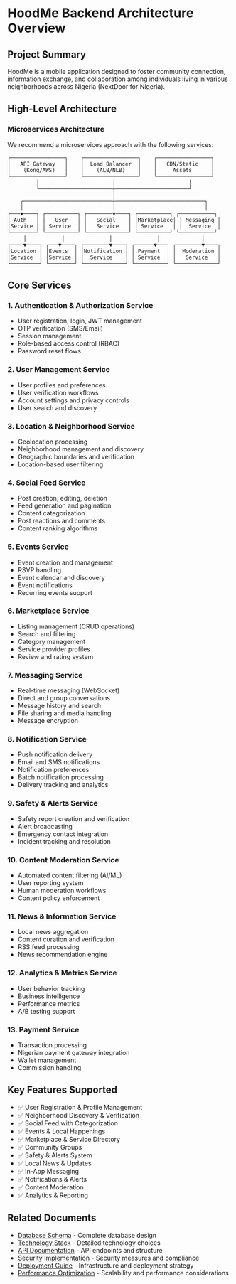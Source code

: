 # HoodMe Backend Architecture Overview

## Project Summary
HoodMe is a mobile application designed to foster community connection, information exchange, and collaboration among individuals living in various neighborhoods across Nigeria (NextDoor for Nigeria).

## High-Level Architecture

### Microservices Architecture
We recommend a microservices approach with the following services:

```
┌─────────────────┐    ┌─────────────────┐    ┌─────────────────┐
│   API Gateway   │    │  Load Balancer  │    │   CDN/Static    │
│    (Kong/AWS)   │    │    (ALB/NLB)    │    │     Assets      │
└─────────────────┘    └─────────────────┘    └─────────────────┘
         │                       │                       │
         └───────────────────────┼───────────────────────┘
                                 │
    ┌────────────────────────────┼────────────────────────────┐
    │                            │                            │
┌───▼────┐ ┌──────────┐ ┌────────▼────┐ ┌──────────┐ ┌───────────┐
│ Auth   │ │   User   │ │   Social    │ │Marketplace│ │ Messaging │
│Service │ │ Service  │ │   Service   │ │ Service   │ │  Service  │
└────────┘ └──────────┘ └─────────────┘ └──────────┘ └───────────┘
     │           │              │              │             │
┌────▼────┐ ┌───▼────┐ ┌────────▼────┐ ┌──────▼───┐ ┌────────▼────┐
│Location │ │Events  │ │Notification │ │ Payment  │ │  Moderation │
│Service  │ │Service │ │  Service    │ │ Service  │ │   Service   │
└─────────┘ └────────┘ └─────────────┘ └──────────┘ └─────────────┘
```

## Core Services

### 1. Authentication & Authorization Service
- User registration, login, JWT management
- OTP verification (SMS/Email)
- Session management
- Role-based access control (RBAC)
- Password reset flows

### 2. User Management Service
- User profiles and preferences
- User verification workflows
- Account settings and privacy controls
- User search and discovery

### 3. Location & Neighborhood Service
- Geolocation processing
- Neighborhood management and discovery
- Geographic boundaries and verification
- Location-based user filtering

### 4. Social Feed Service
- Post creation, editing, deletion
- Feed generation and pagination
- Content categorization
- Post reactions and comments
- Content ranking algorithms

### 5. Events Service
- Event creation and management
- RSVP handling
- Event calendar and discovery
- Event notifications
- Recurring events support

### 6. Marketplace Service
- Listing management (CRUD operations)
- Search and filtering
- Category management
- Service provider profiles
- Review and rating system

### 7. Messaging Service
- Real-time messaging (WebSocket)
- Direct and group conversations
- Message history and search
- File sharing and media handling
- Message encryption

### 8. Notification Service
- Push notification delivery
- Email and SMS notifications
- Notification preferences
- Batch notification processing
- Delivery tracking and analytics

### 9. Safety & Alerts Service
- Safety report creation and verification
- Alert broadcasting
- Emergency contact integration
- Incident tracking and resolution

### 10. Content Moderation Service
- Automated content filtering (AI/ML)
- User reporting system
- Human moderation workflows
- Content policy enforcement

### 11. News & Information Service
- Local news aggregation
- Content curation and verification
- RSS feed processing
- News recommendation engine

### 12. Analytics & Metrics Service
- User behavior tracking
- Business intelligence
- Performance metrics
- A/B testing support

### 13. Payment Service
- Transaction processing
- Nigerian payment gateway integration
- Wallet management
- Commission handling

## Key Features Supported
- ✅ User Registration & Profile Management
- ✅ Neighborhood Discovery & Verification
- ✅ Social Feed with Categorization
- ✅ Events & Local Happenings
- ✅ Marketplace & Service Directory
- ✅ Community Groups
- ✅ Safety & Alerts System
- ✅ Local News & Updates
- ✅ In-App Messaging
- ✅ Notifications & Alerts
- ✅ Content Moderation
- ✅ Analytics & Reporting

## Related Documents
- [Database Schema](Database_Schema.md) - Complete database design
- [Technology Stack](Technology_Stack.md) - Detailed technology choices
- [API Documentation](API_Documentation.md) - API endpoints and structure
- [Security Implementation](Security_Implementation.md) - Security measures and compliance
- [Deployment Guide](Deployment_Guide.md) - Infrastructure and deployment strategy
- [Performance Optimization](Performance_Optimization.md) - Scalability and performance considerations